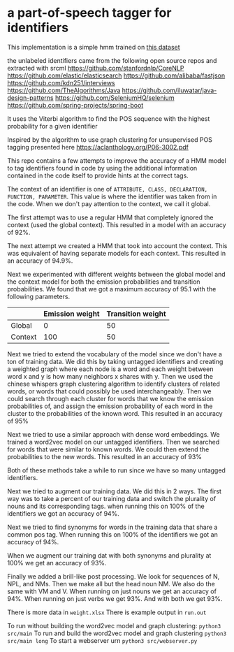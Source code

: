 # a part-of-speech tagger for identifiers

This implementation is a simple hmm trained on [this dataset](https://github.com/SCANL/datasets/blob/master/ensemble_tagger_training_data/training_data.csv)

the unlabeled identifiers came from the following open source repos and extracted with srcml
https://github.com/stanfordnlp/CoreNLP
https://github.com/elastic/elasticsearch
https://github.com/alibaba/fastjson
https://github.com/kdn251/interviews
https://github.com/TheAlgorithms/Java
https://github.com/iluwatar/java-design-patterns
https://github.com/SeleniumHQ/selenium
https://github.com/spring-projects/spring-boot

It uses the Viterbi algorithm to find the POS sequence with the highest probability for a given identifier

Inspired by the algorithm to use graph clustering for unsupervised POS tagging presented here https://aclanthology.org/P06-3002.pdf

This repo contains a few attempts to improve the accuracy of a HMM model to tag identifiers found in code by using the additional information contained in the code itself to provide hints at the correct tags.

The context of an identifier is one of `ATTRIBUTE, CLASS, DECLARATION, FUNCTION, PARAMETER`. This value is where the identifier was taken from in the code. When we don't pay attention to the context, we call it global.

The first attempt was to use a regular HMM that completely ignored the context (used the global context). This resulted in a model with an accuracy of 92%.

The next attempt we created a HMM that took into account the context. This was equivalent of having separate models for each context. This resulted in an accuracy of 94.9%.

Next we experimented with different weights between the global model and the context model for both the emission probabilities and transition probabilities. We found that we got a maximum accuracy of 95.1 with the following parameters.

|         | Emission weight | Transition weight |
|---------|-----------------|-------------------|
| Global  | 0               | 50                |
| Context | 100             | 50                |

Next we tried to extend the vocabulary of the model since we don't have a ton of training data. We did this by taking untagged identifiers and creating a weighted graph where each node is a word and each weight between word x and y is how many neighbors x shares with y. Then we used the chinese whispers graph clustering algorithm to identify clusters of related words, or words that could possibly be used interchangeably. Then we could search through each cluster for words that we know the emission probabilities of, and assign the emission probability of each word in the cluster to the probabilities of the known word. This resulted in an accuracy of 95%

Next we tried to use a similar approach with dense word embeddings. We trained a word2vec model on our untagged identifiers. Then we searched for words that were similar to known words. We could then extend the probabilities to the new words. This resulted in an accuracy of 93%

Both of these methods take a while to run since we have so many untagged identifiers.

Next we tried to augment our training data. We did this in 2 ways. The first way was to take a percent of our training data and switch the plurality of nouns and its corresponding tags. when running this on 100% of the identifiers we got an accuracy of 94%.

Next we tried to find synonyms for words in the training data that share a common pos tag. When running this on 100% of the identifiers we got an accuracy of 94%.

When we augment our training dat with both synonyms and plurality at 100% we get an accuracy of 93%.

Finally we added a brill-like post processing. We look for sequences of N, NPL, and NMs. Then we make all but the head noun NM. We also do the same with VM and V. When running on just nouns we get an accuracy of 94%. When running on just verbs we get 93%. And with both we get 93%.

There is more data in `weight.xlsx`
There is example output in `run.out`

To run without building the word2vec model and graph clustering: `python3 src/main`
To run and build the word2vec model and graph clustering `python3 src/main long`
To start a webserver urn `python3 src/webserver.py`
